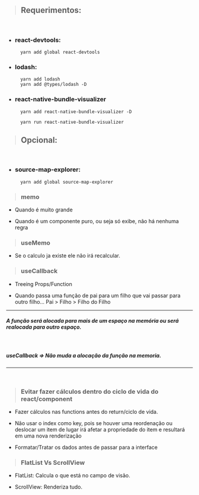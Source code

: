 > ## Requerimentos:
<br>

* ### react-devtools:

        yarn add global react-devtools


* ### lodash:

        yarn add lodash 
        yarn add @types/lodash -D


* ### react-native-bundle-visualizer

        yarn add react-native-bundle-visualizer -D

        yarn run react-native-bundle-visualizer

> ## Opcional:
<br>

* ### source-map-explorer:

        yarn add global source-map-explorer

> ### memo

* Quando é muito grande

* Quando é um componente puro, ou seja só exibe, não há nenhuma regra

> ### useMemo

* Se o calculo ja existe ele não irá recalcular.


> ### useCallback

* Treeing Props/Function

* Quando passa uma função de pai para um filho que vai passar para outro filho...
Pai > Filho > Filho do Filho

<hr>

##### A função será alocada para mais de um espaço na memória ou será realocada para outro espaço.
<br>

##### useCallback => Não muda a alocação da função na memoria.

<hr>
<br>

 > ### Evitar fazer cálculos dentro do ciclo de vida do react/component

* Fazer cálculos nas functions antes do return/ciclo de vida.

* Não usar o index como key, pois se houver uma reordenação ou deslocar um item de lugar irá afetar a propriedade do item e resultará em uma nova renderização

* Formatar/Tratar os dados antes de passar para a interface


> ### FlatList Vs ScrollView

* FlatList: Calcula o que está no campo de visão.

* ScrollView: Renderiza tudo.